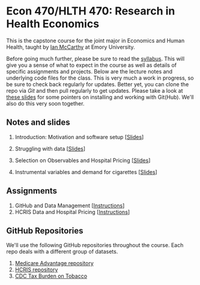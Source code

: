 # Econ 470/HLTH 470: Research in Health Economics

This is the capstone course for the joint major in Economics and Human Health, taught by [Ian McCarthy](http://ianmccarthy-econ.com) at Emory University. 

Before going much further, please be sure to read the [syllabus](Syllabus/Econ470-Syllabus.pdf). This will give you a sense of what to expect in the course as well as details of specific assignments and projects. Below are the lecture notes and underlying code files for the class. This is very much a work in progress, so be sure to check back regularly for updates. Better yet, you can clone the repo via *Git* and then pull regularly to get updates. Please take a look at [these slides](01-Introduction/01-Introduction.html) for some pointers on installing and working with Git(Hub). We'll also do this very soon together.


## Notes and slides

1. Introduction: Motivation and software setup \[[Slides](01-Introduction/01-Introduction.html)\]

2. Struggling with data
\[[Slides](02-DataStruggles/02-DataStruggles.html)\]

3. Selection on Observables and Hospital Pricing
\[[Slides](03-Selection-HospitalPricing/03-Selection-HospitalPricing.html)\]

4. Instrumental variables and demand for cigarettes \[[Slides](04-Selection-HospitalPricing/04-IV-Smoking.html)\]


## Assignments
1. GitHub and Data Management \[[Instructions](assignments/hwk-01.html)\]
2. HCRIS Data and Hospital Pricing \[[Instructions](assignments/hwk-02.html)\]


## GitHub Repositories
We'll use the following GitHub repositories throughout the course. Each repo deals with a different group of datasets.

1. [Medicare Advantage repository](https://github.com/imccart/Medicare-Advantage)
2. [HCRIS  repository](https://github.com/imccart/HCRIS)
3. [CDC Tax Burden on Tobacco](https://github.com/imccart/CDC-Tobacco)